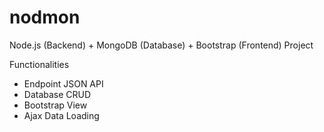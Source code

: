 # nodmon
Node.js (Backend) + MongoDB (Database) + Bootstrap (Frontend)  Project

Functionalities
 - Endpoint JSON API
 - Database CRUD 
 - Bootstrap View 
 - Ajax Data Loading
